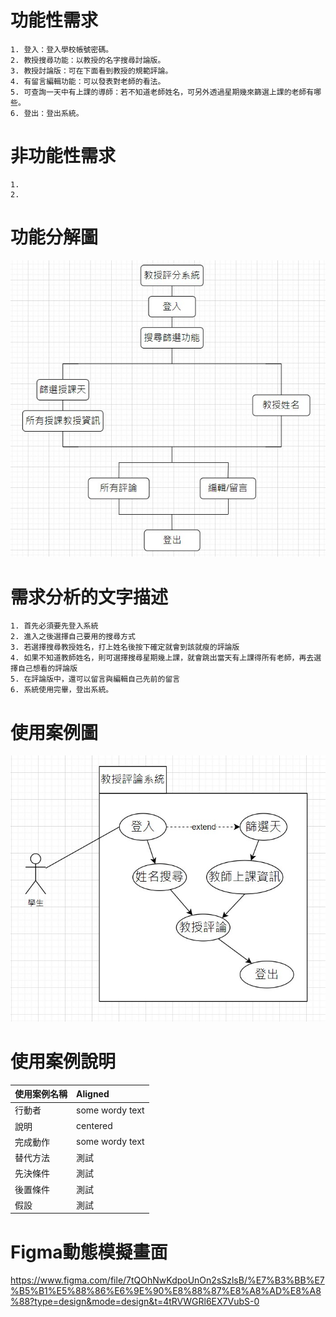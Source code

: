 # 功能性需求
```big zone
1. 登入：登入學校帳號密碼。
2. 教授搜尋功能：以教授的名字搜尋討論版。
3. 教授討論版：可在下面看到教授的規範評論。
4. 有留言編輯功能：可以發表對老師的看法。
5. 可查詢一天中有上課的導師：若不知道老師姓名，可另外透過星期幾來篩選上課的老師有哪些。
6. 登出：登出系統。
```

# 非功能性需求
```big zone
1. 
2. 
```

# 功能分解圖
![功能分解圖](功能分解圖1.jpg "功能分解圖")

# 需求分析的文字描述
```big zone
1. 首先必須要先登入系統
2. 進入之後選擇自己要用的搜尋方式
3. 若選擇搜尋教授姓名，打上姓名後按下確定就會到該就瘦的評論版
4. 如果不知道教師姓名，則可選擇搜尋星期幾上課，就會跳出當天有上課得所有老師，再去選擇自己想看的評論版
5. 在評論版中，還可以留言與編輯自己先前的留言
6. 系統使用完畢，登出系統。
```


# 使用案例圖
![使用案例圖](使用案例圖.jpg "使用案例圖")

# 使用案例說明
| 使用案例名稱 | Aligned  |
| :---------- |:---------------|
| 行動者      | some wordy text |
| 說明        | centered        |
| 完成動作    | some wordy text |
| 替代方法    | 測試 |
| 先決條件    | 測試 |
| 後置條件    | 測試 |
| 假設        | 測試 |

# Figma動態模擬畫面
https://www.figma.com/file/7tQOhNwKdpoUnOn2sSzlsB/%E7%B3%BB%E7%B5%B1%E5%88%86%E6%9E%90%E8%88%87%E8%A8%AD%E8%A8%88?type=design&mode=design&t=4tRVWGRl6EX7VubS-0
